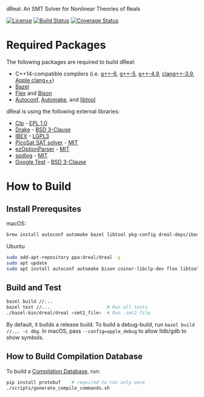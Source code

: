 dReal: An SMT Solver for Nonlinear Theories of Reals

[![License](https://img.shields.io/badge/License-Apache%202.0-blue.svg)](https://opensource.org/licenses/Apache-2.0)
[![Build Status](https://travis-ci.org/dreal/dreal4.svg?branch=master)](https://travis-ci.org/dreal/dreal4)
[![Coverage Status](https://coveralls.io/repos/github/dreal/dreal4/badge.svg?branch=)](https://coveralls.io/github/dreal/dreal4?branch=)

Required Packages
=================

The following packages are required to build dReal:

 - C++14-compatible compilers
   (i.e. [g++-6](https://gcc.gnu.org/gcc-6),
   [g++-5](https://gcc.gnu.org/gcc-5),
   [g++-4.9](https://gcc.gnu.org/gcc-4.9),
   [clang++-3.9](http://releases.llvm.org/3.9.0/tools/clang/docs),
   [Apple clang++](https://developer.apple.com/library/content/documentation/CompilerTools/Conceptual/LLVMCompilerOverview/index.html))
 - [Bazel](https://bazel.build)
 - [Flex](https://www.gnu.org/software/flex)
   and [Bison](https://www.gnu.org/software/bison)
 - [Autoconf](http://www.gnu.org/software/autoconf/autoconf.html),
   [Automake](https://www.gnu.org/software/automake/),
   and [libtool](https://www.gnu.org/software/libtool/)

dReal is using the following external libraries:

 - [Clp](https://projects.coin-or.org/Clp) - [EPL 1.0](https://opensource.org/licenses/eclipse-1.0)
 - [Drake](http://drake.mit.edu) - [BSD 3-Clause](https://raw.githubusercontent.com/RobotLocomotion/drake/master/LICENSE.TXT)
 - [IBEX](https://github.com/ibex-team/ibex-lib) - [LGPL3](https://raw.githubusercontent.com/ibex-team/ibex-lib/master/LICENSE)
 - [PicoSat SAT solver](http://fmv.jku.at/picosat) - [MIT](http://fmv.jku.at/picosat/LICENSE)
 - [ezOptionParser](http://ezoptionparser.sourceforge.net) - [MIT](https://raw.githubusercontent.com/dreal-deps/ezoptionparser/master/MIT-LICENSE)
 - [spdlog](https://github.com/gabime/spdlog) - [MIT](https://raw.githubusercontent.com/gabime/spdlog/master/LICENSE)
 - [Google Test](https://github.com/google/googletest) - [BSD 3-Clause](https://raw.githubusercontent.com/google/googletest/master/googletest/LICENSE)

How to Build
============

Install Prerequsites
--------------------

macOS:

```bash
brew install autoconf automake bazel libtool pkg-config dreal-deps/ibex/ibex
```

Ubuntu

```bash
sudo add-apt-repository ppa:dreal/dreal -y
sudo apt update
sudo apt install autoconf automake bison coinor-libclp-dev flex libtool pkg-config libibex-dev
```

Build and Test
--------------

```bash
bazel build //...
bazel test //...                     # Run all tests
./bazel-bin/dreal/dreal <smt2_file>  # Run .smt2 file
```

By default, it builds a release build. To build a debug-build, run
`bazel build //... -c dbg`. In macOS, pass `--config=apple_debug` to
allow lldb/gdb to show symbols.


How to Build Compilation Database
-----------------------------------

To build a [Compilation
Database](https://clang.llvm.org/docs/JSONCompilationDatabase.html),
run:

```bash
pip install protobuf    # required to run only once
./scripts/generate_compile_commands.sh
```
